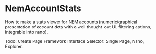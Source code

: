 # NemAccountStats

How to make a stats viewer for NEM accounts (numeric/graphical presentation of account data with a well thought-out UI, filtering options, integrable into nano).


Todo: 
Create Page Framework
Interface Selector: Single Page, Nano, Explorer. 


